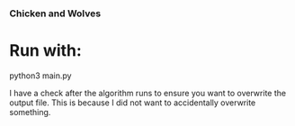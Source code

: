 ### Chicken and Wolves

# Run with:
python3 main.py <start state> <goal state> <mode> <output file>

I have a check after the algorithm runs to ensure you want to overwrite the output file. This is because I did not want to accidentally overwrite something.



